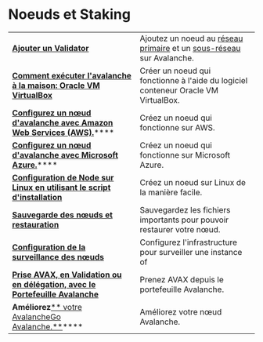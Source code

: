 # Noeuds et Staking

|  |  |
| :--- | :--- |
| [**Ajouter un Validator**](add-a-validator.md) | Ajoutez un noeud au [réseau primaire](https://docs.avax.network/learn/platform-overview) et un [sous-réseau](https://docs.avax.network/learn/platform-overview#subnets) sur Avalanche. |
| [**Comment exécuter l'avalanche à la maison: Oracle VM VirtualBox**](https://www.youtube.com/watch?v=7Tx1iKg-jL0) | Créer un noeud qui fonctionne à l'aide du logiciel conteneur Oracle VM VirtualBox. |
| [**Configurez un nœud d'avalanche avec Amazon Web Services \(AWS\).**](https://docs.avax.network/build/tutorials/nodes-and-staking/setting-up-an-avalanche-node-with-amazon-web-services-aws)**** | Créez un noeud qui fonctionne sur AWS. |
| [**Configurez un nœud d'avalanche avec Microsoft Azure.**](https://docs.avax.network/build/tutorials/platform/set-up-an-avalanche-node-with-microsoft-azure)**** | Créez un noeud qui fonctionne sur Microsoft Azure. |
| [**Configuration de Node sur Linux en utilisant le script d'installation**](set-up-node-with-installer.md) | Créez un noeud sur Linux de la manière facile. |
| [**Sauvegarde des nœuds et restauration**](node-backup-and-restore.md) | Sauvegardez les fichiers importants pour pouvoir restaurer votre nœud. |
| [**Configuration de la surveillance des nœuds**](setting-up-node-monitoring.md) | Configurez l'infrastructure pour surveiller une instance of |
| [**Prise AVAX, en Validation ou en délégation, avec le Portefeuille Avalanche**](staking-avax-by-validating-or-delegating-with-the-avalanche-wallet.md) | Prenez AVAX depuis le portefeuille Avalanche. |
| **Améliorez**[** votre AvalancheGo Avalanche.**](https://docs.avax.network/build/tutorials/nodes-and-staking/upgrade-your-avalanchego-node)**** | Améliorez votre nœud Avalanche. |

